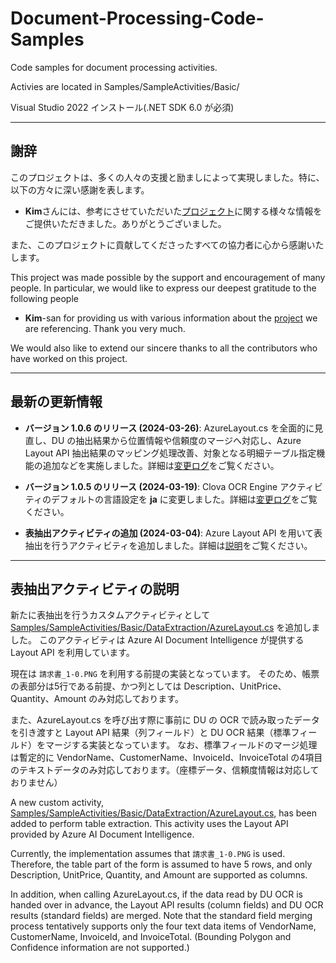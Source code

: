 # Document-Processing-Code-Samples
Code samples for document processing activities.

Activies are located in Samples/SampleActivities/Basic/

Visual Studio 2022 インストール(.NET SDK 6.0 が必須)

---

## 謝辞

このプロジェクトは、多くの人々の支援と励ましによって実現しました。特に、以下の方々に深い感謝を表します。

- **Kim**さんには、参考にさせていただいた[プロジェクト](https://github.com/javaos74/Document-Processing-Code-Samples)に関する様々な情報をご提供いただきました。ありがとうございました。

また、このプロジェクトに貢献してくださったすべての協力者に心から感謝いたします。

This project was made possible by the support and encouragement of many people. In particular, we would like to express our deepest gratitude to the following people

- **Kim**-san for providing us with various information about the [project](https://github.com/javaos74/Document-Processing-Code-Samples) we are referencing. Thank you very much.

We would also like to extend our sincere thanks to all the contributors who have worked on this project.

---

## 最新の更新情報

- **バージョン 1.0.6 のリリース (2024-03-26)**: AzureLayout.cs を全面的に見直し、DU の抽出結果から位置情報や信頼度のマージへ対応し、Azure Layout API 抽出結果のマッピング処理改善、対象となる明細テーブル指定機能の追加などを実施しました。詳細は[変更ログ](https://github.com/hnamaizawa/Document-Processing-Code-Samples/commit/6b701e6b89fdc2233dcf4496f6c6d0fff63ebbcb)をご覧ください。

- **バージョン 1.0.5 のリリース (2024-03-19)**: Clova OCR Engine アクティビティのデフォルトの言語設定を **ja** に変更しました。詳細は[変更ログ](https://github.com/hnamaizawa/Document-Processing-Code-Samples/commit/64f4d4211d1bc2e177a36957bb17d33c9735e81d)をご覧ください。

- **表抽出アクティビティの追加 (2024-03-04)**:  Azure Layout API を用いて表抽出を行うアクティビティを追加しました。詳細は[説明](https://github.com/hnamaizawa/Document-Processing-Code-Samples/blob/master/README.md#%E8%A1%A8%E6%8A%BD%E5%87%BA%E3%82%A2%E3%82%AF%E3%83%86%E3%82%A3%E3%83%93%E3%83%86%E3%82%A3%E3%81%AE%E8%AA%AC%E6%98%8E)をご覧ください。

---

## 表抽出アクティビティの説明

新たに表抽出を行うカスタムアクティビティとして [Samples/SampleActivities/Basic/DataExtraction/AzureLayout.cs](https://github.com/hnamaizawa/Document-Processing-Code-Samples/blob/master/Samples/SampleActivities/Basic/DataExtraction/AzureLayout.cs) を追加しました。
このアクティビティは Azure AI Document Intelligence が提供する Layout API を利用しています。

現在は `請求書_1-0.PNG` を利用する前提の実装となっています。
そのため、帳票の表部分は5行である前提、かつ列としては Description、UnitPrice、Quantity、Amount のみ対応しております。

また、AzureLayout.cs を呼び出す際に事前に DU の OCR で読み取ったデータを引き渡すと Layout API 結果（列フィールド）と DU OCR 結果（標準フィールド）をマージする実装となっています。
なお、標準フィールドのマージ処理は暫定的に VendorName、CustomerName、InvoiceId、InvoiceTotal の4項目のテキストデータのみ対応しております。（座標データ、信頼度情報は対応しておりません）


A new custom activity, [Samples/SampleActivities/Basic/DataExtraction/AzureLayout.cs](https://github.com/hnamaizawa/Document-Processing-Code-Samples/blob/master/Samples/SampleActivities/Basic/DataExtraction/AzureLayout.cs), has been added to perform table extraction.
This activity uses the Layout API provided by Azure AI Document Intelligence.

Currently, the implementation assumes that `請求書_1-0.PNG` is used.
Therefore, the table part of the form is assumed to have 5 rows, and only Description, UnitPrice, Quantity, and Amount are supported as columns.

In addition, when calling AzureLayout.cs, if the data read by DU OCR is handed over in advance, the Layout API results (column fields) and DU OCR results (standard fields) are merged.
Note that the standard field merging process tentatively supports only the four text data items of VendorName, CustomerName, InvoiceId, and InvoiceTotal. (Bounding Polygon and Confidence information are not supported.)
